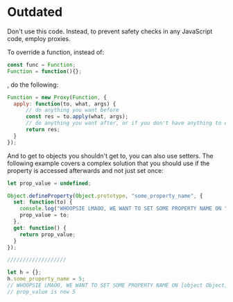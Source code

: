 # Outdated

Don't use this code. Instead, to prevent safety checks in any JavaScript code, employ proxies.

To override a function, instead of:
```js
const func = Function;
Function = function(){};
```
, do the following:
```js
Function = new Proxy(Function, {
  apply: function(to, what, args) {
      // do anything you want before
      const res = to.apply(what, args);
      // do anything you want after, or if you don't have anything to do here, just return the previous line
      return res;
  }
});
```

And to get to objects you shouldn't get to, you can also use setters. The following example covers a complex solution that you should use if the property is accessed afterwards and not just set once:
```js
let prop_value = undefined;

Object.defineProperty(Object.prototype, "some_property_name", {
  set: function(to) {
    console.log("WHOOPSIE LMAOO, WE WANT TO SET SOME PROPERTY NAME ON " + this + " TO " + to);
    prop_value = to;
  },
  get: function() {
    return prop_value;
  }
});

///////////////////

let h = {};
h.some_property_name = 5;
// WHOOPSIE LMAOO, WE WANT TO SET SOME PROPERTY NAME ON [object Object] TO 5
// prop_value is now 5
```
